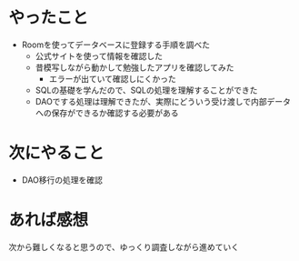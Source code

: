 # やったこと
* Roomを使ってデータベースに登録する手順を調べた
  * 公式サイトを使って情報を確認した
  * 昔模写しながら動かして勉強したアプリを確認してみた
    * エラーが出ていて確認しにくかった
  * SQLの基礎を学んだので、SQLの処理を理解することができた
  * DAOでする処理は理解できたが、実際にどういう受け渡しで内部データへの保存ができるか確認する必要がある
# 次にやること
* DAO移行の処理を確認
# あれば感想
次から難しくなると思うので、ゆっくり調査しながら進めていく
